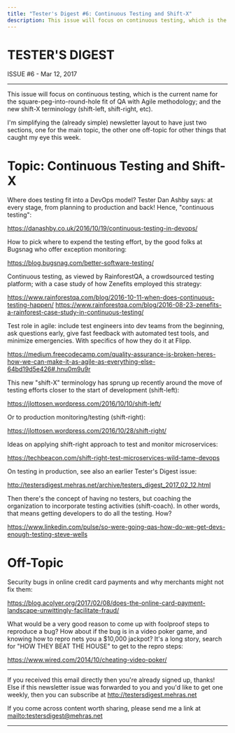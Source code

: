 ```yaml
---
title: "Tester's Digest #6: Continuous Testing and Shift-X"
description: This issue will focus on continuous testing, which is the current name for the square-peg-into-round-hole fit of QA with Agile methodology; and the new shift-X terminology (shift-left, shift-right, etc).
---
```


TESTER'S DIGEST
===============
ISSUE #6 - Mar 12, 2017

---

This issue will focus on continuous testing, which is the current name for the square-peg-into-round-hole fit of QA with Agile methodology; and the new shift-X terminology (shift-left, shift-right, etc).

I'm simplifying the (already simple) newsletter layout to have just two sections, one for the main topic, the other one off-topic for other things that caught my eye this week.

Topic: Continuous Testing and Shift-X
=====================================

Where does testing fit into a DevOps model? Tester Dan Ashby says: at every stage, from planning to production and back! Hence, "continuous testing":

<https://danashby.co.uk/2016/10/19/continuous-testing-in-devops/>

How to pick where to expend the testing effort, by the good folks at Bugsnag who offer exception monitoring:

<https://blog.bugsnag.com/better-software-testing/>

Continuous testing, as viewed by RainforestQA, a crowdsourced testing platform; with a case study of how Zenefits employed this strategy:

<https://www.rainforestqa.com/blog/2016-10-11-when-does-continuous-testing-happen/>
<https://www.rainforestqa.com/blog/2016-08-23-zenefits-a-rainforest-case-study-in-continuous-testing/>

Test role in agile: include test engineers into dev teams from the beginning, ask questions early, give fast feedback with automated test tools, and minimize emergencies. With specifics of how they do it at Flipp.

<https://medium.freecodecamp.com/quality-assurance-is-broken-heres-how-we-can-make-it-as-agile-as-everything-else-64bd19d5e426#.hnu0m9u9r>

This new "shift-X" terminology has sprung up recently around the move of testing efforts closer to the start of development (shift-left):

<https://jlottosen.wordpress.com/2016/10/10/shift-left/>

Or to production monitoring/testing (shift-right):

<https://jlottosen.wordpress.com/2016/10/28/shift-right/>

Ideas on applying shift-right approach to test and monitor microservices:

<https://techbeacon.com/shift-right-test-microservices-wild-tame-devops>

On testing in production, see also an earlier Tester's Digest issue:

<http://testersdigest.mehras.net/archive/testers_digest_2017_02_12.html>

Then there's the concept of having no testers, but coaching the organization to incorporate testing activities (shift-coach). In other words, that means getting developers to do all the testing. How?

<https://www.linkedin.com/pulse/so-were-going-qas-how-do-we-get-devs-enough-testing-steve-wells>

Off-Topic
=========

Security bugs in online credit card payments and why merchants might not fix them:

<https://blog.acolyer.org/2017/02/08/does-the-online-card-payment-landscape-unwittingly-facilitate-fraud/>

What would be a very good reason to come up with foolproof steps to reproduce a bug? How about if the bug is in a video poker game, and knowing how to repro nets you a $10,000 jackpot? It's a long story, search for "HOW THEY BEAT THE HOUSE" to get to the repro steps:

<https://www.wired.com/2014/10/cheating-video-poker/>

---

If you received this email directly then you're already signed up, thanks! Else
if this newsletter issue was forwarded to you and you'd like to get one weekly,
then you can subscribe at <http://testersdigest.mehras.net>

If you come across content worth sharing, please send me a link at
<mailto:testersdigest@mehras.net>

---
